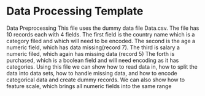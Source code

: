 # Data Processing Template

 Data Preprocessing
 This file uses the dummy data file Data.csv. The file has 10 records each with 4 fields.
 The first field is the country name which is a category filed and which will need to be encoded.
 The second is the age a numeric field, which has data missing(record 7).
 The third is salary a numeric filed, which again has missing data (record 5)
 The forth is purchased, which is a boolean field and will need encoding as it has categories.
 Using this file we can show how to read data in, how to split the data into data sets, how to handle
 missing data, and how to encode categorical data and create dummy records. We can also show how to feature scale,
 which brings all numeric fields into the same range